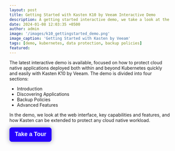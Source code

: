 ```yaml
---
layout: post
title: Getting Started with Kasten K10 by Veeam Interactive Demo
description: A getting started interactive demo, we take a look at the UI and key features of Kasten K10 by Veeam
date: 2024-01-08 12:03:35 +0500
author: admin
image: '/images/k10_gettingstarted_demo.png'
image_caption: 'Getting Started with Kasten by Veeam'
tags: [demo, kubernetes, data protection, backup policies]
featured:
---
```

<p>
The latest interactive demo is available, focused on how to protect cloud native applications deployed both within and beyond Kubernetes quickly and easily with Kasten K10 by Veeam. The demo is divided into four sections:
<ul>
  <li>Introduction</li>
  <li>Discovering Applications</li>
  <li>Backup Policies</li>
  <li>Advanced Features</li>
</ul>
</p>
<p>
In the demo, we look at the web interface, key capabilities and features, and how Kasten can be extended to protect any cloud native workload.
</p>
<div>
        <script src="https://js.storylane.io/js/v1/storylane.js"></script>
        <button onclick="Storylane.Play({type: 'popup', demo_type: 'html', width: 1863, height: 970, scale: '0.95', demo_url: 'https://veeam.storylane.io/demo/cq11pqiy97si', padding_bottom: '56.25%'})" class="sl-preview-cta" style="background-color:#2600FF;border:none;border-radius:8px;box-shadow:0px 0px 15px rgba(26, 19, 72, 0.45);color:#FFFFFF;cursor:pointer;display:inline-block;font-family:Poppins, Arial, sans-serif;font-size:clamp(18px, 1.599vw, 22px);font-weight:600;height:clamp(45px, 3.996vw, 55px);line-height:1.2;padding:0 clamp(15px, 1.776vw, 20px);text-overflow:ellipsis;transform:translateZ(0);transition:background 0.4s;white-space:nowrap;width:auto;z-index:999999">Take a Tour<div class="sl-preview-cta-ripple" style="position:absolute;border:1px solid #2600FF;inset:0;border-radius:inherit;pointer-events:none"><div class="sl-preview-cta-ripple-shadow" style="box-shadow:#2600FF 0px 0px 4px 4px;opacity:0;border-radius:inherit;position:absolute;inset:0"></div></div></button><style>.sl-preview-cta:hover .sl-preview-cta-ripple{transition:all 1s cubic-bezier(0,0,.2,1);inset:-0.75em!important;opacity:0!important}.sl-preview-cta:hover .sl-preview-cta-ripple-shadow{opacity:0.125!important;}</style>
</div>
        
        
        